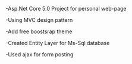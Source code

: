 -Asp.Net Core 5.0 Project for personal web-page

-Using MVC design pattern

-Add free boostsrap theme

-Created Entity Layer for Ms-Sql database

-Used ajax for form posting
